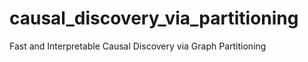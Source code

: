 # causal_discovery_via_partitioning
Fast and Interpretable Causal Discovery via Graph Partitioning 
